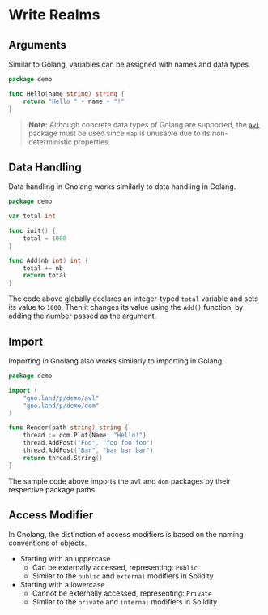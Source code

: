 # Write Realms

## Arguments

Similar to Golang, variables can be assigned with names and data types.

```go
package demo

func Hello(name string) string {
	return "Hello " + name + "!"
}
```

> **Note:** Although concrete data types of Golang are supported, the [`avl`](https://github.com/gnolang/gno/tree/master/examples/gno.land/p/demo/avl) package must be used since `map` is unusable due to its non-deterministic properties.

## Data Handling

Data handling in Gnolang works similarly to data handling in Golang.

```go
package demo

var total int

func init() {
	total = 1000
}

func Add(nb int) int {
	total += nb
	return total
}
```

The code above globally declares an integer-typed `total` variable and sets its value to `1000`. Then it changes its value using the `Add()` function, by adding the number passed as the argument.

## Import

Importing in Gnolang also works similarly to importing in Golang.

```go
package demo

import (
	"gno.land/p/demo/avl"
	"gno.land/p/demo/dom"
)

func Render(path string) string {
	thread := dom.Plot{Name: "Hello!"}
	thread.AddPost("Foo", "foo foo foo")
	thread.AddPost("Bar", "bar bar bar")
	return thread.String()
}
```

The sample code above imports the `avl` and `dom` packages by their respective package paths.

## Access Modifier

In Gnolang, the distinction of access modifiers is based on the naming conventions of objects.

* Starting with an uppercase
  * Can be externally accessed, representing: `Public`
  * Similar to the `public` and `external` modifiers in Solidity
* Starting with a lowercase
  * Cannot be externally accessed, representing: `Private`
  * Similar to the `private` and `internal` modifiers in Solidity
